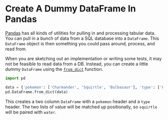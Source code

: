 # Create A Dummy DataFrame In Pandas

[Pandas](https://pandas.pydata.org/pandas-docs/stable/index.html) has all kinds
of utilities for pulling in and processing tabular data. You can pull in a
bunch of data from a SQL database into a `DataFrame`. This `DataFrame` object
is then something you could pass around, process, and read from.

When you are sketching out an implementation or writing some tests, it may not
be feasible to read data from a DB. Instead, you can create a little dummy
`DataFrame` using the
[`from_dict`](https://pandas.pydata.org/pandas-docs/stable/reference/api/pandas.DataFrame.from_dict.html#pandas.DataFrame.from_dict)
function.


```python
import pd

data = {'pokemon': ['Charmander', 'Squirtle', 'Bulbasaur'], 'type': ['Fire', 'Water', 'Grass']}
pd.DataFrame.from_dict(data)
```

This creates a two column `DataFrame` with a `pokemon` header and a `type`
header. The two lists of value will be matched up positionally, so `squirtle`
will be paired with `water`.
